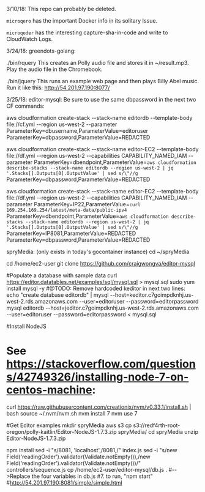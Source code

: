 3/10/18: This repo can probably be deleted. 

`microqero` has the important Docker info in its solitary Issue.

`microqoder` has the interesting capture-sha-in-code and write to CloudWatch Logs.

3/24/18:
greendots-golang:

  ./bin/rquery <judy access token>
    This creates an Polly audio file and stores it in ~/result.mp3.
    Play the audio file in the Chromebook.

  ./bin/jquery
    This runs an example web page and then plays Billy Abel music.
    Run it like this: http://54.201.97.190:8077/

3/25/18:
editor-mysql:
  Be sure to use the same dbpassword in the next two CF commands:

  aws cloudformation create-stack --stack-name editordb --template-body file://cf.yml --region us-west-2 --parameter ParameterKey=dbusername,ParameterValue=editoruser ParameterKey=dbpassword,ParameterValue=REDACTED

  aws cloudformation create-stack --stack-name editor-EC2 --template-body file://df.yml --region us-west-2 --capabilities CAPABILITY_NAMED_IAM --parameter ParameterKey=dbendpoint,ParameterValue=`aws cloudformation describe-stacks --stack-name editordb --region us-west-2 | jq '.Stacks[].Outputs[0].OutputValue' | sed s/\"//g` ParameterKey=dbpassword,ParameterValue=REDACTED

  aws cloudformation create-stack --stack-name editor-EC2 --template-body file://df.yml --region us-west-2 --capabilities CAPABILITY_NAMED_IAM --parameter ParameterKey=IP22,ParameterValue=`curl 169.254.169.254/latest/meta-data/public-ipv4` ParameterKey=dbendpoint,ParameterValue=`aws cloudformation describe-stacks --stack-name editordb --region us-west-2 | jq '.Stacks[].Outputs[0].OutputValue' | sed s/\"//g` ParameterKey=IP8081,ParameterValue=REDACTED ParameterKey=dbpassword,ParameterValue=REDACTED

spryMedia:
  (only exists in today's gocontainer instance)
  cd ~/spryMedia
  
cd /home/ec2-user
git clone https://github.com/craigwongva/editor-mysql

#Populate a database with sample data
curl https://editor.datatables.net/examples/sql/mysql.sql > mysql.sql
sudo yum install mysql -y
#@TODO: Remove hardcoded keditor in next two lines:
echo "create database editordb" | mysql --host=keditor.c7goimpdknhj.us-west-2.rds.amazonaws.com --user=editoruser --password=editorpassword
mysql editordb --host=jeditor.c7goimpdknhj.us-west-2.rds.amazonaws.com --user=editoruser --password=editorpassword < mysql.sql 

#Install NodeJS
# See https://stackoverflow.com/questions/42749326/installing-node-7-on-centos-machine:
curl https://raw.githubusercontent.com/creationix/nvm/v0.33.1/install.sh | bash
source ~/.nvm/nvm.sh
nvm install 7
nvm use 7

#Get Editor examples
mkdir spryMedia
aws s3 cp s3://redf4rth-root-oregon/polly-kaitlin/Editor-NodeJS-1.7.3.zip spryMedia/
cd spryMedia
unzip Editor-NodeJS-1.7.3.zip

npm install
sed -i "s/8081, 'localhost',/8081,/" index.js
sed -i "s/new Field('readingOrder').validator(Validate.notEmpty()),/new Field('readingOrder').validator(Validate.notEmpty())/" controllers/sequence.js
cp /home/ec2-user/editor-mysql/db.js .
#-->Replace the four variables in db.js
#7. to run, "npm start"
#http://54.201.97.190:8081/simple/simple.html 


